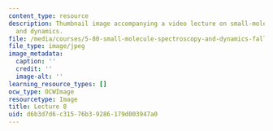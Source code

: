 ```yaml
---
content_type: resource
description: Thumbnail image accompanying a video lecture on small-molecule spectroscopy
  and dynamics.
file: /media/courses/5-80-small-molecule-spectroscopy-and-dynamics-fall-2008/d6b3d7d6c31576b39286179d003947a0_mit5_80f08lec8_th.jpg
file_type: image/jpeg
image_metadata:
  caption: ''
  credit: ''
  image-alt: ''
learning_resource_types: []
ocw_type: OCWImage
resourcetype: Image
title: Lecture 8
uid: d6b3d7d6-c315-76b3-9286-179d003947a0
---
```

